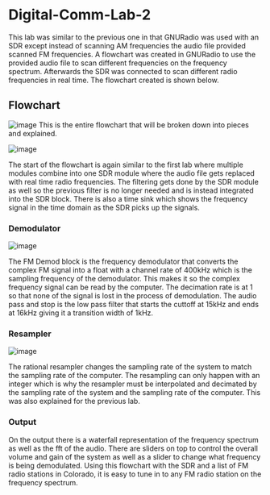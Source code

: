 # Digital-Comm-Lab-2
This lab was similar to the previous one in that GNURadio was used with an SDR except instead of scanning AM frequencies the audio file provided scanned FM frequencies. A flowchart was created in GNURadio to use the provided audio file to scan different frequencies on the frequency spectrum. Afterwards the SDR was connected to scan different radio frequencies in real time. The flowchart created is shown below.
## Flowchart
![image](https://github.com/blee0730/Digital-Comm-Lab-2/assets/130094173/e246764e-a6f0-4979-b66a-15bef7bf93e1)
This is the entire flowchart that will be broken down into pieces and explained.

![image](https://github.com/blee0730/Digital-Comm-Lab-2/assets/130094173/8cc2eb71-0c61-4b89-8605-d56bd6bcd533)

The start of the flowchart is again similar to the first lab where multiple modules combine into one SDR module where the audio file gets replaced with real time radio frequencies. The filtering gets done by the SDR module as well so the previous filter is no longer needed and is instead integrated into the SDR block. There is also a time sink which shows the frequency signal in the time domain as the SDR picks up the signals.
### Demodulator
![image](https://github.com/blee0730/Digital-Comm-Lab-2/assets/130094173/aefb3ce1-c10d-49d1-8068-97e19fb9a71a)

The FM Demod block is the frequency demodulator that converts the complex FM signal into a float with a channel rate of 400kHz which is the sampling frequency of the demodulator. This makes it so the complex frequency signal can be read by the computer. The decimation rate is at 1 so that none of the signal is lost in the process of demodulation. The audio pass and stop is the low pass filter that starts the cuttoff at 15kHz and ends at 16kHz giving it a transition width of 1kHz.
### Resampler
![image](https://github.com/blee0730/Digital-Comm-Lab-2/assets/130094173/9fbe3b38-6425-49e0-93bc-baa813d24585)

The rational resampler changes the sampling rate of the system to match the sampling rate of the computer. The resampling can only happen with an integer which is why the resampler must be interpolated and decimated by the sampling rate of the system and the sampling rate of the computer. This was also explained for the previous lab.
### Output

On the output there is a waterfall representation of the frequency spectrum as well as the fft of the audio. There are sliders on top to control the overall volume and gain of the system as well as a slider to change what frequency is being demodulated. Using this flowchart with the SDR and a list of FM radio stations in Colorado, it is easy to tune in to any FM radio station on the frequency spectrum.
